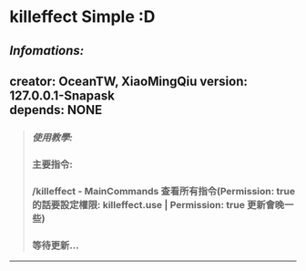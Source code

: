 # killeffect Simple :D  
  ## ***Infomations:***  
   creator: OceanTW, XiaoMingQiu
   version: 127.0.0.1-Snapask  
   depends: **NONE**
---
> ### ***使用教學:***  
> ### **主要指令:**  
> ### /killeffect - MainCommands 查看所有指令(Permission: true 的話要設定權限: killeffect.use | Permission: true 更新會晚一些)  
> ### 等待更新... 
---

